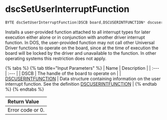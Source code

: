 # dscSetUserInterruptFunction

```c
BYTE dscSetUserInterruptFunction(DSCB board,DSCUSERINTFUNCTION* dscuserintfunction);
```

Installs a user-provided function attached to all interrupt types for later execution either alone or in conjunction with another driver interrupt function. In DOS, the user-provided function may not call other Universal Driver functions to operate on the board, since at the time of execution the board will be locked by the driver and unavailable to the function. In other operating systems this restriction does not apply.

{% tabs %}
{% tab title="Input Parameters" %}
| Name | Description |
| :--- | :--- |
| DSCB | The handle of the board to operate on |
| [DSCUSERINTFUNCTION](../15.-structure-definitions/dscuserintfunction.md) | Data structure containing information on the user interrupt function. See the definition [DSCUSERINTFUNCTION](../15.-structure-definitions/dscuserintfunction.md) |
{% endtab %}
{% endtabs %}

| Return Value |
| :--- |
| Error code or 0. |

